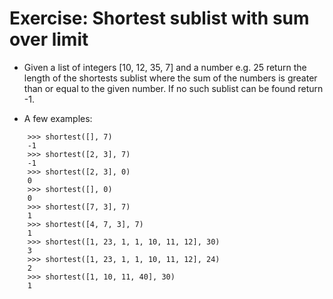 # Exercise: Shortest sublist with sum over limit

*  Given a list of integers [10, 12, 35, 7] and a number e.g. 25 return the length of the shortests sublist where the sum of the numbers is greater than or equal to the given number. If no such sublist can be found return -1.

* A few examples:

```
    >>> shortest([], 7)
    -1
    >>> shortest([2, 3], 7)
    -1
    >>> shortest([2, 3], 0)
    0
    >>> shortest([], 0)
    0
    >>> shortest([7, 3], 7)
    1
    >>> shortest([4, 7, 3], 7)
    1
    >>> shortest([1, 23, 1, 1, 10, 11, 12], 30)
    3
    >>> shortest([1, 23, 1, 1, 10, 11, 12], 24)
    2
    >>> shortest([1, 10, 11, 40], 30)
    1
```


